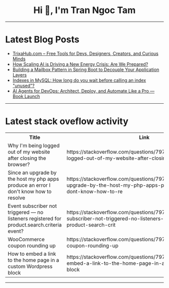 <h1 align="center">Hi 👋, I'm Tran Ngoc Tam</h1>

---

# Latest Blog Posts 
<!-- BLOG-POST-LIST:START -->
- [TrixaHub.com – Free Tools for Devs, Designers, Creators, and Curious Minds](https://dev.to/trixahub/trixahubcom-free-tools-for-devs-designers-creators-and-curious-minds-4hkj)
- [How Scaling AI is Driving a New Energy Crisis: Are We Prepared?](https://dev.to/jay_all_day/how-scaling-ai-is-driving-a-new-energy-crisis-are-we-prepared-125o)
- [Building a Mailbox Pattern in Spring Boot to Decouple Your Application Layers](https://dev.to/galisetty_priyatham_c1a49/building-a-mailbox-pattern-in-spring-boot-to-decouple-your-application-layers-50ec)
- [Indexes in MySQL: How long do you wait before calling an index &quot;unused&quot;?](https://dev.to/drupaladmin/indexes-in-mysql-how-long-do-you-wait-before-calling-an-index-unused-1do8)
- [AI Agents for DevOps: Architect, Deploy, and Automate Like a Pro — Book Launch](https://dev.to/theopskart/ai-agents-for-devops-architect-deploy-and-automate-like-a-pro-book-launch-1n1o)
<!-- BLOG-POST-LIST:END -->

---

# Latest stack oveflow activity
<table>
  <tr><th>Title</th><th>Link</th></tr>
  <!-- STACKOVERFLOW:START --><tr><td>Why I&#39;m being logged out of my website after closing the browser?</td><td>https://stackoverflow.com/questions/79721693/why-im-being-logged-out-of-my-website-after-closing-the-browser</td></tr><tr><td>Since an upgrade by the host my php apps produce an error I don&#39;t know how to resolve</td><td>https://stackoverflow.com/questions/79721657/since-an-upgrade-by-the-host-my-php-apps-produce-an-error-i-dont-know-how-to-re</td></tr><tr><td>Event subscriber not triggered — no listeners registered for product.search.criteria event?</td><td>https://stackoverflow.com/questions/79721278/event-subscriber-not-triggered-no-listeners-registered-for-product-search-crit</td></tr><tr><td>WooCommerce coupon rounding up</td><td>https://stackoverflow.com/questions/79721160/woocommerce-coupon-rounding-up</td></tr><tr><td>How to embed a link to the home page in a custom Wordpress block</td><td>https://stackoverflow.com/questions/79721142/how-to-embed-a-link-to-the-home-page-in-a-custom-wordpress-block</td></tr><!-- STACKOVERFLOW:END -->
</table>

---


